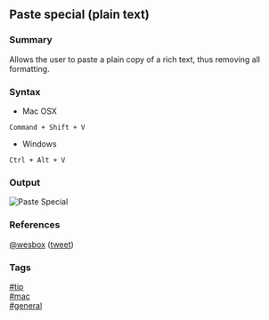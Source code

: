 ## Paste special \(plain text\)

### Summary
Allows the user to paste a plain copy of a rich text, thus removing all formatting.  
  
### Syntax
- Mac OSX
```
Command + Shift + V  
```

- Windows
```
Ctrl + Alt + V  
```

### Output
![Paste Special](https://cloud.githubusercontent.com/assets/19519411/17303660/2c72e068-57e7-11e6-8dac-a355de87f485.gif)

### References
[@wesbox](https://twitter.com/wesbos) \([tweet](https://twitter.com/wesbos/status/760103025541259264)\)  

### Tags
[#tip](../../tips.md)  
[#mac](../mac.md)  
[#general](general.md)